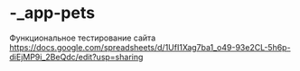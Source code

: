 # -_app-pets
Функциональное тестирование сайта
https://docs.google.com/spreadsheets/d/1UfI1Xag7ba1_o49-93e2CL-5h6p-diEjMP9i_2BeQdc/edit?usp=sharing
